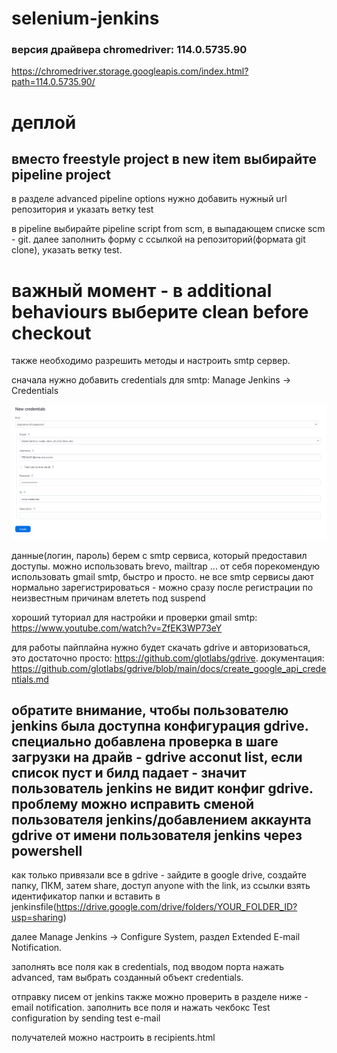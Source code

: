# selenium-jenkins
### версия драйвера chromedriver: 114.0.5735.90
https://chromedriver.storage.googleapis.com/index.html?path=114.0.5735.90/

# деплой

## вместо freestyle project в new item выбирайте pipeline project

в разделе advanced pipeline options нужно добавить нужный url репозитория и указать ветку test

в pipeline выбирайте pipeline script from scm, в выпадающем списке scm - git. далее заполнить форму с ссылкой на репозиторий(формата git clone), указать ветку test.

# важный момент - в additional behaviours выберите clean before checkout

также необходимо разрешить методы и настроить smtp сервер.

сначала нужно добавить credentials для smtp: Manage Jenkins -> Credentials

![alt text](image.png)

данные(логин, пароль) берем с smtp сервиса, который предоставил доступы. можно использовать brevo, mailtrap ... от себя порекомендую использовать gmail smtp, быстро и просто. не все smtp сервисы дают нормально зарегистрироваться - можно сразу после регистрации по неизвестным причинам влететь под suspend

хороший туториал для настройки и проверки gmail smtp: https://www.youtube.com/watch?v=ZfEK3WP73eY

для работы пайплайна нужно будет скачать gdrive и авторизоваться, это достаточно просто: https://github.com/glotlabs/gdrive. документация: https://github.com/glotlabs/gdrive/blob/main/docs/create_google_api_credentials.md

## обратите внимание, чтобы пользователю jenkins была доступна конфигурация gdrive. специально добавлена проверка в шаге загрузки на драйв - gdrive acconut list, если список пуст и билд падает - значит пользователь jenkins не видит конфиг gdrive. проблему можно исправить сменой пользователя jenkins/добавлением аккаунта gdrive от имени пользователя jenkins через powershell

как только привязали все в gdrive - зайдите в google drive, создайте папку, ПКМ, затем share, доступ anyone with the link, из ссылки взять идентификатор папки и вставить в jenkinsfile(https://drive.google.com/drive/folders/YOUR_FOLDER_ID?usp=sharing) 

далее Manage Jenkins -> Configure System, раздел Extended E-mail Notification.

заполнять все поля как в credentials, под вводом порта нажать advanced, там выбрать созданный объект credentials.

отправку писем от jenkins также можно проверить в разделе ниже - email notification. заполнить все поля и нажать чекбокс Test configuration by sending test e-mail

получателей можно настроить в recipients.html